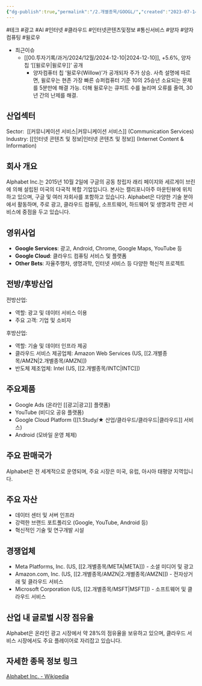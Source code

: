 ```yaml
---
{"dg-publish":true,"permalink":"/2.개별종목/GOOGL/","created":"2023-07-14T10:40:11.308+09:00","updated":"2025-06-03T20:05:59.289+09:00"}
---
```


#테크 #광고 #AI #인터넷 #클라우드 #인터넷콘텐츠및정보 #통신서비스 #양자 #양자컴퓨팅 #윌로우 


- 최근이슈
	- [[00.투자기록/과거/2024/12월/2024-12-10\|2024-12-10]], +5.6%, 양자 칩 ‘[[윌로우\|윌로우]]’ 공개
		- 양자컴퓨터 칩 ‘윌로우(Willow)’가 공개되자 주가 상승. 사측 설명에 따르면, 윌로우는 현존 가장 빠른 슈퍼컴퓨터 기준 10의 25승년 소요되는 문제를 5분만에 해결 가능. 더해 윌로우는 큐피트 수를 늘리며 오류를 줄여, 30년 간의 난제를 해결. 


## 산업섹터

Sector:  [[커뮤니케이션 서비스\|커뮤니케이션 서비스]] (Communication Services)  
Industry: [[인터넷 콘텐츠 및 정보\|인터넷 콘텐츠 및 정보]] (Internet Content & Information)

## 회사 개요

Alphabet Inc.는 2015년 10월 2일에 구글의 공동 창립자 래리 페이지와 세르게이 브린에 의해 설립된 미국의 다국적 복합 기업입니다. 본사는 캘리포니아주 마운틴뷰에 위치하고 있으며, 구글 및 여러 자회사를 포함하고 있습니다. Alphabet은 다양한 기술 분야에서 활동하며, 주로 광고, 클라우드 컴퓨팅, 소프트웨어, 하드웨어 및 생명과학 관련 서비스에 중점을 두고 있습니다.

## 영위사업

- **Google Services**: 광고, Android, Chrome, Google Maps, YouTube 등
- **Google Cloud**: 클라우드 컴퓨팅 서비스 및 플랫폼
- **Other Bets**: 자율주행차, 생명과학, 인터넷 서비스 등 다양한 혁신적 프로젝트

## 전방/후방산업

전방산업:

- 역할: 광고 및 데이터 서비스 이용
- 주요 고객: 기업 및 소비자

후방산업:

- 역할: 기술 및 데이터 인프라 제공
- 클라우드 서비스 제공업체: Amazon Web Services (US, [[2.개별종목/AMZN\|2.개별종목/AMZN]])
- 반도체 제조업체: Intel (US, [[2.개별종목/INTC\|INTC]])

## 주요제품

- Google Ads (온라인 [[광고\|광고]] 플랫폼)
- YouTube (비디오 공유 플랫폼)
- Google Cloud Platform ([[1.Study/★ 산업/클라우드/클라우드\|클라우드]] 서비스)
- Android (모바일 운영 체제)

## 주요 판매국가

Alphabet은 전 세계적으로 운영되며, 주요 시장은 미국, 유럽, 아시아 태평양 지역입니다.

## 주요 자산

- 데이터 센터 및 서버 인프라
- 강력한 브랜드 포트폴리오 (Google, YouTube, Android 등)
- 혁신적인 기술 및 연구개발 시설

## 경쟁업체

- Meta Platforms, Inc. (US, [[2.개별종목/META\|META]]) - 소셜 미디어 및 광고
- Amazon.com, Inc. (US, [[2.개별종목/AMZN\|2.개별종목/AMZN]]) - 전자상거래 및 클라우드 서비스
- Microsoft Corporation (US, [[2.개별종목/MSFT\|MSFT]]) - 소프트웨어 및 클라우드 서비스

## 산업 내 글로벌 시장 점유율

Alphabet은 온라인 광고 시장에서 약 28%의 점유율을 보유하고 있으며, 클라우드 서비스 시장에서도 주요 플레이어로 자리잡고 있습니다.

## 자세한 종목 정보 링크

[Alphabet Inc. - Wikipedia](https://ko.wikipedia.org/wiki/%EC%95%8C%ED%8C%8C%EB%B2%B3_%28%EA%B8%B0%EC%97%85%29)